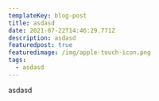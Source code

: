 ```yaml
---
templateKey: blog-post
title: asdasd
date: 2021-07-22T14:46:29.771Z
description: asdasd
featuredpost: true
featuredimage: /img/apple-touch-icon.png
tags:
  - asdasd
---
```

asdasd
